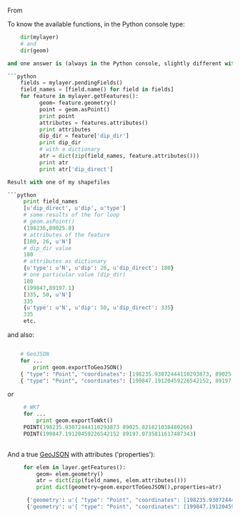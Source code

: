From [](http://gis.stackexchange.com/questions/85110/pyqgis-2-0-api-problem-reading-attributes)

To know the available functions, in the Python console type:

```python
    dir(mylayer)
    # and
    dir(geom)

and one answer is (always in the Python console, slightly different with Processing or for a plugin):

```python
    fields = mylayer.pendingFields()
    field_names = [field.name() for field in fields]
    for feature in mylayer.getFeatures():
          geom= feature.geometry()
          point = geom.asPoint()
          print point
          attributes = features.attributes()
          print attributes
          dip_dir = feature['dip_dir']
          print dip_dir
          # with a dictionary
          atr = dict(zip(field_names, feature.attributes()))
          print atr
          print atr['dip_direct']

Result with one of my shapefiles

```python
     print field_names
     [u'dip_direct', u'dip', u'type']
     # some results of the for loop
     # geom.asPoint()
     (198236,89025.8)
     # attributes of the feature
     [180, 26, u'N']
     # dip_dir value
     180
     # attributes as dictionary
     {u'type': u'N', u'dip': 26, u'dip_direct': 180}
     # one particular value (dip_dir)
     180
     (199847,89197.1)
     [335, 50, u'N']
     335
     {u'type': u'N', u'dip': 50, u'dip_direct': 335}
     335
     etc.
```
and also:

```python

    # GeoJSON
    for ...
        print geom.exportToGeoJSON()
    { "type": "Point", "coordinates": [198235.93072444110293873, 89025.821821038480266] }
    { "type": "Point", "coordinates": [199847.19120459226542152, 89197.0735811617487343] }

```
or 

```python
     # WKT
     for ...
         print geom.exportToWkt()
     POINT(198235.93072444110293873 89025.821821038480266)
     POINT(199847.19120459226542152 89197.0735811617487343)
     
```
          
And a true [GeoJSON][1] with attributes ('properties'):

```python
     for elem in layer.getFeatures():
         geom= elem.geometry()
         atr = dict(zip(field_names, elem.attributes()))
         print dict(geometry=geom.exportToGeoJSON(),properties=atr)

      {'geometry': u'{ "type": "Point", "coordinates": [198235.93072444110293873, 89025.821821038480266] }', 'properties': {u'type': u'N', u'dip': 26, u'dip_direct': 180}}
      {'geometry': u'{ "type": "Point", "coordinates": [199847.19120459226542152, 89197.0735811617487343] }', 'properties': {u'type': u'N', u'dip': 50, u'dip_direct': 335}}
```

  [1]: http://geojson.org/geojson-spec.html
